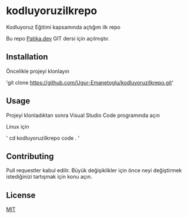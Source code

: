 # kodluyoruzilkrepo
Kodluyoruz Eğitimi kapsamında açtığım ilk repo

Bu repo [Patika.dev](https://patika.dev) GIT dersi için açılmıştır.

## Installation
Öncelikle projeyi klonlayın

'git clone https://github.com/Ugur-Emanetoglu/kodluyoruzilkrepo.git'

## Usage
Projeyi klonladıktan sonra Visual Studio Code programında açın

Linux için

'
cd kodluyoruzilkrepo
code .
'

## Contributing
Pull requestler kabul edilir. Büyük değişiklikler için önce neyi değiştirmek istediğinizi tartışmak için konu açın.

## License
[MIT](https://opensource.org/licenses/MIT)
